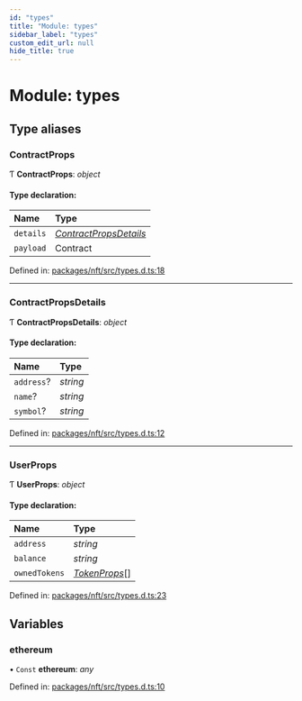 ```yaml
---
id: "types"
title: "Module: types"
sidebar_label: "types"
custom_edit_url: null
hide_title: true
---
```


# Module: types

## Type aliases

### ContractProps

Ƭ **ContractProps**: *object*

#### Type declaration:

Name | Type |
:------ | :------ |
`details` | [*ContractPropsDetails*](types.md#contractpropsdetails) |
`payload` | Contract |

Defined in: [packages/nft/src/types.d.ts:18](https://github.com/xr3ngine/xr3ngine/blob/673ad6a5f/packages/nft/src/types.d.ts#L18)

___

### ContractPropsDetails

Ƭ **ContractPropsDetails**: *object*

#### Type declaration:

Name | Type |
:------ | :------ |
`address`? | *string* |
`name`? | *string* |
`symbol`? | *string* |

Defined in: [packages/nft/src/types.d.ts:12](https://github.com/xr3ngine/xr3ngine/blob/673ad6a5f/packages/nft/src/types.d.ts#L12)

___

### UserProps

Ƭ **UserProps**: *object*

#### Type declaration:

Name | Type |
:------ | :------ |
`address` | *string* |
`balance` | *string* |
`ownedTokens` | [*TokenProps*](components_token.md#tokenprops)[] |

Defined in: [packages/nft/src/types.d.ts:23](https://github.com/xr3ngine/xr3ngine/blob/673ad6a5f/packages/nft/src/types.d.ts#L23)

## Variables

### ethereum

• `Const` **ethereum**: *any*

Defined in: [packages/nft/src/types.d.ts:10](https://github.com/xr3ngine/xr3ngine/blob/673ad6a5f/packages/nft/src/types.d.ts#L10)
